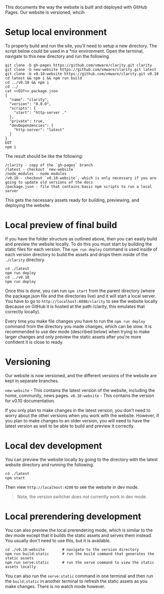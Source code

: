 This documents the way the website is built and deployed with GitHub Pages. Our website is versioned, whcih 

# Setup local environment

To properly build and run the site, you'll need to setup a new directory. The script below could be used in a *nix environment. Open the terminal, navigate to this new directory and run the following.

```
git clone -b gh-pages https://github.com/vmware/clarity.git clarity
git clone -b new-website https://github.com/vmware/clarity.git latest
git clone -b v0.10-website https://github.com/vmware/clarity.git v0.10
cd latest && npm i && npm run build
cd ../v0.10 && npm i
cd ../
cat <<EOT>> package.json
{
  "name": "clarity",
  "version": "0.0.0",
  "scripts": {
    "start": "http-server ."
  },
  "private": true,
  "devDependencies": {
    "http-server": "latest"
  }
}
EOT
npm i
```

The result should be like the following:

```
/clarity - copy of the `gh-pages` branch
/latest - checkout `new-website`
/node_modules - node modules
/v0.10 - checkout `v0.10-website`, which is only necessary if you are going to update old versions of the docs
/package.json - file that contains basic npm scripts to run a local server
```

This gets the necessary assets ready for building, previewing, and deploying the website.

# Local preview of final build

If you have the folder structure as outlined above, then you can easily build and preview the website locally. To do this you must start by building the static files for each version. The `npm run deploy` command is used inside of each version directory to build the assets and drops them inside of the `./clarity` directory.

```
cd ./latest
npm run deploy
cd ../v0.10
npm run deploy
```

Once this is done, you can run `npm start` from the parent directory (where the package.json file and the directories live) and it will start a local server. You have to go to `http://localhost:8080/clarity` to see the website locally (because on GitHub it is hosted at the path /clarity, this emulates that correctly locally).

Every time you make file changes you have to run the `npm run deploy` command from the directory you made changes, which can be slow. It is recommended to use dev mode (described below) when trying to make larger changes and only preview the static assets after you're more confident it is close to ready.

# Versioning

Our website is now versioned, and the different versions of the website are kept in separate branches.

`new-website` - This contains the latest version of the website, including the home, community, news pages.
`v0.10-website` - This contains the version for v0.10 documentation.

If you only plan to make changes in the latest version, you don't need to worry about the other versions when you work with the website. However, if you plan to make changes to an older version, you will need to have the latest version as well to be able to build and preview it correctly.

# Local dev development

You can preview the website locally by going to the directory with the latest website directory and running the following. 

```
cd ./latest
npm start
```

Then view `http://localhost:4200` to see the website in dev mode.

> Note, the version switcher does not currently work in dev mode.

# Local prerendering development

You can also preview the local prerendering mode, which is similar to the dev mode except that it builds the static assets and serves them instead. You usually don't need to use this, but it is available.

```
cd ./v0.10-website        # navigate to the version directory
npm run build:static      # run the build command that generates the static assets
npm run serve:static      # run the serve command to view the static assets locally
```

You can also run the `serve:static` command in one terminal and then run the `build:static` in another terminal to refresh the static assets as you make changes. There is no watch mode however.
